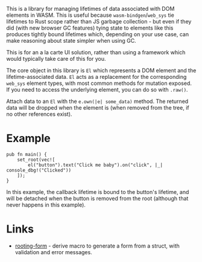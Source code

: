 This is a library for managing lifetimes of data associated with DOM elements in WASM. This is useful because `wasm-bindgen`/`web_sys` tie lifetimes to Rust scope rather than JS garbage collection - but even if they did (with new browser GC features) tying state to elements like this produces tightly bound lifetimes which, depending on your use case, can make reasoning about state simpler when using GC.

This is for an a la carte UI solution, rather than using a framework which would typically take care of this for you.

The core object in this library is `El` which represents a DOM element and the lifetime-associated data. `El` acts as a replacement for the corresponding `web_sys` element types, with most common methods for mutation exposed. If you need to access the underlying element, you can do so with `.raw()`.

Attach data to an `El` with the `e.own(|e| some_data)` method. The returned data will be dropped when the element is (when removed from the tree, if no other references exist).

# Example

```
pub fn main() {
    set_root(vec![
        el("button").text("Click me baby").on("click", |_| console_dbg!("Clicked"))
    ]);
}
```

In this example, the callback lifetime is bound to the button's lifetime, and will be detached when the button is removed from the root (although that never happens in this example).

# Links

- [rooting-form](https://github.com/andrewbaxter/rooting-form) - derive macro to generate a form from a struct, with validation and error messages.
